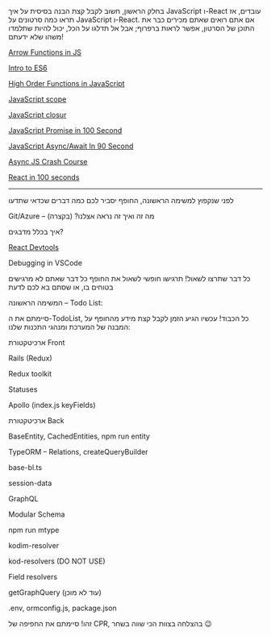 <div direction="rtl">
בחלק הראשון, חשוב לקבל קצת הבנה בסיסית על איך JavaScript ו-React עובדים, אז תראו כמה סרטונים על JavaScript ו-React.
אם אתם רואים שאתם מכירים כבר את התוכן של הסרטון, אפשר לראות ברפרוף; אבל אל תדלגו על הכל, יכול להיות שתלמדו משהו שלא ידעתם! 

[Arrow Functions in JS](https://youtu.be/h33Srr5J9nY)

[Intro to ES6](https://youtu.be/WZQc7RUAg18)

[High Order Functions in JavaScript](https://youtu.be/rRgD1yVwIvE)

[JavaScript scope](https://youtu.be/S3cBIww_6os)

[JavaScript closur](https://youtu.be/3a0I8ICR1%D7%A3Vg)

[JavaScript Promise in 100 Second](https://youtu.be/RvYYCGs45L4)

[JavaScript Async/Await In 90 Second](https://youtu.be/iFNkShwRGAE)

[Async JS Crash Course](https://youtu.be/PoRJizFvM7s)

[React in 100 seconds](https://www.youtube.com/watch?v=Tn6-PIqc4UM)

-----------

לפני שנקפוץ למשימה הראשונה, החופף יסביר לכם כמה דברים שכדאי שתדעו 

Git/Azure – מה זה ואיך זה נראה אצלנו? (בקצרה) 

איך בכלל מדבגים? 

[React Devtools](https://chrome.google.com/webstore/detail/react-developer-tools/fmkadmapgofadopljbjfkapdkoienihi?hl=en) 

Debugging in VSCode 

כל דבר שתרצו לשאול! תרגישו חופשי לשאול את החופף כל דבר שאתם לא מרגישים בטוחים בו, או שסתם בא לכם לדעת 

 

המשימה הראשונה – Todo List: 
 

סיימתם את ה-TodoList, כל הכבוד! עכשיו הגיע הזמן לקבל קצת מידע מהחופף על המבנה של המערכת ומנהגי התכנות שלנו:  

ארכיטקטורת Front 

Rails (Redux) 

Redux toolkit 

Statuses 

Apollo (index.js keyFields) 

ארכיטקטורת Back 

BaseEntity, CachedEntities, npm run entity 

TypeORM – Relations, createQueryBuilder 

base-bl.ts 

session-data 

GraphQL 

Modular Schema 

npm run mtype 

kodim-resolver 

kod-resolvers (DO NOT USE) 

Field resolvers 

getGraphQuery (עוד לא מוכן) 

.env, ormconfig.js, package.json 

 

זהו! סיימתם את החפיפה של CPR, בהצלחה בצוות הכי שווה בשחר 😉 

</div>
